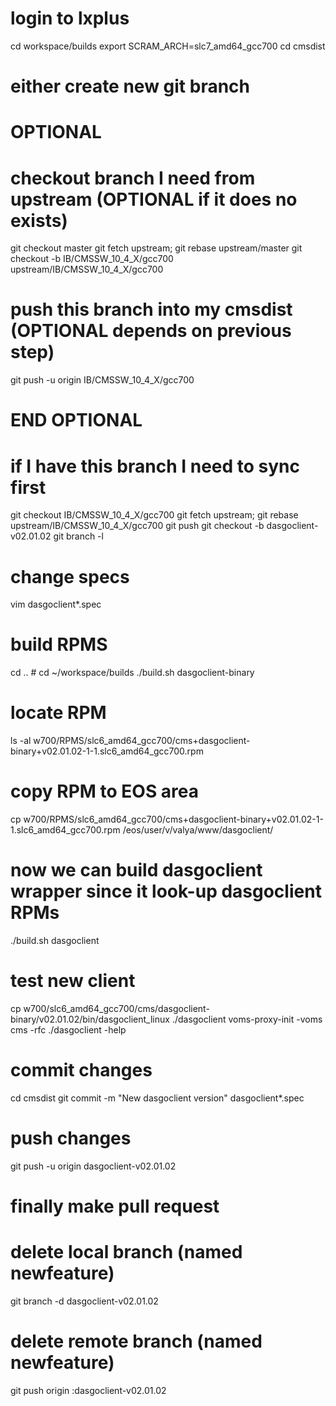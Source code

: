 # login to lxplus
cd workspace/builds
export SCRAM_ARCH=slc7_amd64_gcc700
cd cmsdist
# either create new git branch

# OPTIONAL
# checkout branch I need from upstream (OPTIONAL if it does no exists)
git checkout master
git fetch upstream; git rebase upstream/master
git checkout -b IB/CMSSW_10_4_X/gcc700 upstream/IB/CMSSW_10_4_X/gcc700
# push this branch into my cmsdist (OPTIONAL depends on previous step)
git push -u origin IB/CMSSW_10_4_X/gcc700
# END  OPTIONAL

# if I have this branch I need to sync first
git checkout IB/CMSSW_10_4_X/gcc700
git fetch upstream; git rebase upstream/IB/CMSSW_10_4_X/gcc700
git push
git checkout -b dasgoclient-v02.01.02
git branch -l

# change specs
vim dasgoclient*.spec

# build RPMS
cd .. # cd ~/workspace/builds
./build.sh dasgoclient-binary

# locate RPM
ls -al w700/RPMS/slc6_amd64_gcc700/cms+dasgoclient-binary+v02.01.02-1-1.slc6_amd64_gcc700.rpm

# copy RPM to EOS area
cp w700/RPMS/slc6_amd64_gcc700/cms+dasgoclient-binary+v02.01.02-1-1.slc6_amd64_gcc700.rpm /eos/user/v/valya/www/dasgoclient/

# now we can build dasgoclient wrapper since it look-up dasgoclient RPMs
./build.sh dasgoclient

# test new client
cp w700/slc6_amd64_gcc700/cms/dasgoclient-binary/v02.01.02/bin/dasgoclient_linux ./dasgoclient
voms-proxy-init -voms cms -rfc
./dasgoclient -help

# commit changes
cd cmsdist
git commit -m "New dasgoclient version" dasgoclient*.spec

# push changes
git push -u origin dasgoclient-v02.01.02

# finally make pull request

# delete local branch (named newfeature)
git branch -d dasgoclient-v02.01.02
# delete remote branch (named newfeature)
git push origin :dasgoclient-v02.01.02
